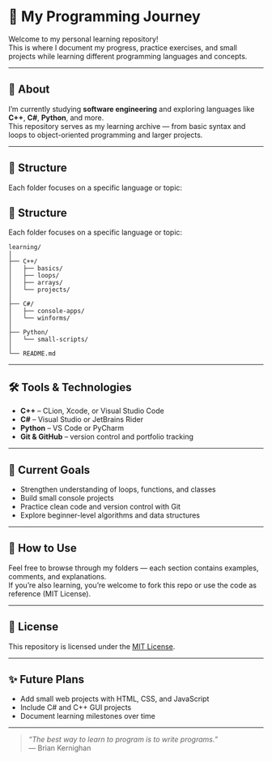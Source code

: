 # 🚀 My Programming Journey

Welcome to my personal learning repository!  
This is where I document my progress, practice exercises, and small projects while learning different programming languages and concepts.

---

## 🧠 About
I’m currently studying **software engineering** and exploring languages like **C++**, **C#**, **Python**, and more.  
This repository serves as my learning archive — from basic syntax and loops to object-oriented programming and larger projects.

---

## 📂 Structure
Each folder focuses on a specific language or topic:

## 📂 Structure

Each folder focuses on a specific language or topic:

```text
learning/
│
├── C++/
│   ├── basics/
│   ├── loops/
│   ├── arrays/
│   └── projects/
│
├── C#/
│   ├── console-apps/
│   └── winforms/
│
├── Python/
│   └── small-scripts/
│
└── README.md
```

---

## 🛠️ Tools & Technologies
- **C++** – CLion, Xcode, or Visual Studio Code  
- **C#** – Visual Studio or JetBrains Rider  
- **Python** – VS Code or PyCharm  
- **Git & GitHub** – version control and portfolio tracking

---

## 🌱 Current Goals
- Strengthen understanding of loops, functions, and classes  
- Build small console projects  
- Practice clean code and version control with Git  
- Explore beginner-level algorithms and data structures  

---

## 🧩 How to Use
Feel free to browse through my folders — each section contains examples, comments, and explanations.  
If you’re also learning, you’re welcome to fork this repo or use the code as reference (MIT License).

---

## 📜 License
This repository is licensed under the [MIT License](LICENSE).

---

## ✨ Future Plans
- Add small web projects with HTML, CSS, and JavaScript  
- Include C# and C++ GUI projects  
- Document learning milestones over time

---

> *“The best way to learn to program is to write programs.”*  
> — Brian Kernighan
